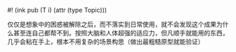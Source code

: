 #! (ink pub (T i) (attr (type Topic)))

仅仅是想象中的困惑被解除之后，而不落实到日常使用，就不会发现这个成果为什么甚至连自己都帮不到。按照大脑和人体超强的适应力，但凡顺手就能用的东西，几乎会粘在手上，根本不用复杂的场景构思（做出最粗糙原型就能验证）